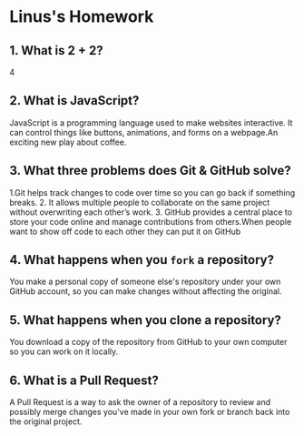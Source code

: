 

# Linus's Homework

## 1. What is 2 + 2?
4
## 2. What is JavaScript?

JavaScript is a programming language used to make websites interactive. It can control things like buttons, animations, and forms on a webpage.An exciting new play about coffee.

## 3. What three problems does Git & GitHub solve?

1.Git helps track changes to code over time so you can go back if something breaks.
2. It allows multiple people to collaborate on the same project without overwriting each other’s work.
3. GitHub provides a central place to store your code online and manage contributions from others.When people want to show off code to each other they can put it on GitHub

## 4. What happens when you `fork` a repository?

You make a personal copy of someone else's repository under your own GitHub account, so you can make changes without affecting the original.


## 5. What happens when you clone a repository?

You download a copy of the repository from GitHub to your own computer so you can work on it locally.
 

## 6. What is a Pull Request?

A Pull Request is a way to ask the owner of a repository to review and possibly merge changes you've made in your own fork or branch back into the original project.